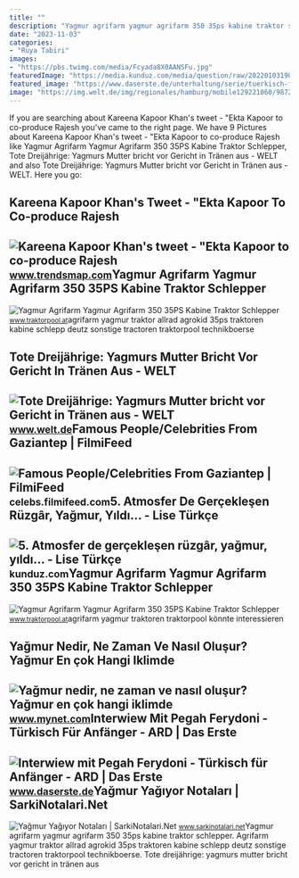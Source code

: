 ```yaml
---
title: ""
description: "Yagmur agrifarm yagmur agrifarm 350 35ps kabine traktor schlepper"
date: "2023-11-03"
categories:
- "Ruya Tabiri"
images:
- "https://pbs.twimg.com/media/Fcyada8X0AANSFu.jpg"
featuredImage: "https://media.kunduz.com/media/question/raw/20220103190701018004-2314330.jpeg?h=512"
featured_image: "https://www.daserste.de/unterhaltung/serie/tuerkisch-fuer-anfaenger/sendung/folge-1-die-in-der-ich-meine-freiheit-verliere-106~_v-facebook1200_18e56a.jpg"
image: "https://img.welt.de/img/regionales/hamburg/mobile129221060/9872502997-ci102l-w1024/Prozessauftakt-im-Fall-Yagmur-2.jpg"
---
```


If you are searching about Kareena Kapoor Khan's tweet - "Ekta Kapoor to co-produce Rajesh you've came to the right page. We have 9 Pictures about Kareena Kapoor Khan's tweet - "Ekta Kapoor to co-produce Rajesh like Yagmur Agrifarm Yagmur Agrifarm 350 35PS Kabine Traktor Schlepper, Tote Dreijährige: Yagmurs Mutter bricht vor Gericht in Tränen aus - WELT and also Tote Dreijährige: Yagmurs Mutter bricht vor Gericht in Tränen aus - WELT. Here you go:

Kareena Kapoor Khan's Tweet - "Ekta Kapoor To Co-produce Rajesh
---------------------------------------------------------------

 ![Kareena Kapoor Khan's tweet - "Ekta Kapoor to co-produce Rajesh](https://pbs.twimg.com/media/Fcyada8X0AANSFu.jpg) <small>www.trendsmap.com</small>Yagmur Agrifarm Yagmur Agrifarm 350 35PS Kabine Traktor Schlepper
-----------------------------------------------------------------

 ![Yagmur Agrifarm Yagmur Agrifarm 350 35PS Kabine Traktor Schlepper](http://www.traktorpool.at/media/2073/1812073/3926088/Traktoren-Yagmur-Agrifarm-3926088.jpg?width=800&height=600&quality=80) <small>www.traktorpool.at</small>agrifarm yagmur traktor allrad agrokid 35ps traktoren kabine schlepp deutz sonstige tractoren traktorpool technikboerse

Tote Dreijährige: Yagmurs Mutter Bricht Vor Gericht In Tränen Aus - WELT
------------------------------------------------------------------------

 ![Tote Dreijährige: Yagmurs Mutter bricht vor Gericht in Tränen aus - WELT](https://img.welt.de/img/regionales/hamburg/mobile129221060/9872502997-ci102l-w1024/Prozessauftakt-im-Fall-Yagmur-2.jpg) <small>www.welt.de</small>Famous People/Celebrities From Gaziantep | FilmiFeed
----------------------------------------------------

 ![Famous People/Celebrities From Gaziantep | FilmiFeed](https://blogger.googleusercontent.com/img/b/R29vZ2xl/AVvXsEhwWe1n2NPOwXuPkVh9YiZ47rHe1NdoJKuvOrHtF7j65-A5gToVWP-obQIz8HL70wioAirZZIjEpBIXkhnUCtAOfXFgKS1KEFKz3hqsqqsywp7aTeIBfuxFAvrDI7FTZHMF0rERvdyhxC7TKloWWLPGv-FrwsWZSqu7r3jQIUrFHEWTEKwbey3UxLhbHA/s16000/Yagmur-Atacan-20.jpg) <small>celebs.filmifeed.com</small>5. Atmosfer De Gerçekleşen Rüzgâr, Yağmur, Yıldı... - Lise Türkçe
-----------------------------------------------------------------

 ![5. Atmosfer de gerçekleşen rüzgâr, yağmur, yıldı... - Lise Türkçe](https://media.kunduz.com/media/question/raw/20220103190701018004-2314330.jpeg?h=512) <small>kunduz.com</small>Yagmur Agrifarm Yagmur Agrifarm 350 35PS Kabine Traktor Schlepper
-----------------------------------------------------------------

 ![Yagmur Agrifarm Yagmur Agrifarm 350 35PS Kabine Traktor Schlepper](http://www.traktorpool.at/media/2073/1812073/3926096/Traktoren-Yagmur-Agrifarm-3926096.jpg?width=800&height=600&quality=80) <small>www.traktorpool.at</small>agrifarm yagmur traktoren traktorpool könnte interessieren

Yağmur Nedir, Ne Zaman Ve Nasıl Oluşur? Yağmur En çok Hangi Iklimde
-------------------------------------------------------------------

 ![Yağmur nedir, ne zaman ve nasıl oluşur? Yağmur en çok hangi iklimde](https://imgrosetta.mynet.com.tr/file/14468856/7b2270726f63657373223a7b2274797065223a22666f637573222c22636f6f7264696e61746573223a7b2278223a22302e3030222c2279223a22302e3030227d7d7d/14468856-728xauto.jpg) <small>www.mynet.com</small>Interwiew Mit Pegah Ferydoni - Türkisch Für Anfänger - ARD | Das Erste
----------------------------------------------------------------------

 ![Interwiew mit Pegah Ferydoni - Türkisch für Anfänger - ARD | Das Erste](https://www.daserste.de/unterhaltung/serie/tuerkisch-fuer-anfaenger/sendung/folge-1-die-in-der-ich-meine-freiheit-verliere-106~_v-facebook1200_18e56a.jpg) <small>www.daserste.de</small>Yağmur Yağıyor Notaları | SarkiNotalari.Net
-------------------------------------------

 ![Yağmur Yağıyor Notaları | SarkiNotalari.Net](https://www.sarkinotalari.net/wp-content/uploads/2019/01/yagmur-yagiyor-notalari-400x228.png) <small>www.sarkinotalari.net</small>Yagmur agrifarm yagmur agrifarm 350 35ps kabine traktor schlepper. Agrifarm yagmur traktor allrad agrokid 35ps traktoren kabine schlepp deutz sonstige tractoren traktorpool technikboerse. Tote dreijährige: yagmurs mutter bricht vor gericht in tränen aus
